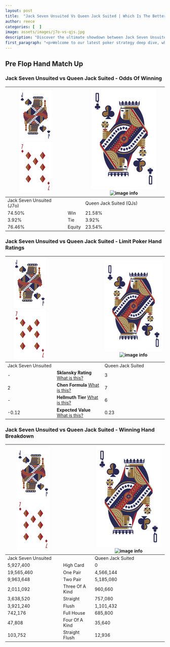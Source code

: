 ```yaml
---
layout: post
title:  "Jack Seven Unsuited Vs Queen Jack Suited | Which Is The Better Hand In Poker? A Complete Guide"
author: reece
categories: [  ]
image: assets/images/j7o-vs-qjs.jpg
description: "Discover the ultimate showdown between Jack Seven Unsuited and Queen Jack Suited in poker! Uncover the odds, strategies, and scenarios where one hand triumphs over the other. Get ready to up your poker game with this thrilling analysis."
first_paragraph: "<p>Welcome to our latest poker strategy deep dive, where we're pitting two distinct hands against each other in a high-stakes showdown: Jack Seven Unsuited vs Queen Jack Suited.</p><p>In the dynamic world of poker, every decision counts, and knowing which hand holds the upper hand is key to your success at the table.</p><p>In this article, we'll dissect these two hands, explore the scenarios where one dominates the other, and equip you with the knowledge to make strategic choices that can tip the odds in your favor.</p><p>Get ready to unravel the intriguing dynamics of these poker hands and elevate your game to new heights.</p>"
---
```




[comment]: # (sp0)

## Pre Flop Hand Match Up

<div class="table hand-ratings" markdown="1"> 



### Jack Seven Unsuited vs Queen Jack Suited - Odds Of Winning


    
| ![image info](assets/images/hand1/J.png) ![image info](assets/images/hand1/7o.png) |  | ![image info](assets/images/hand2/Q.png) ![image info](assets/images/hand2/Js.png) |
| -------- | -------- | -------- |
| Jack Seven Unsuited (J7o) |  | Queen Jack Suited (QJs) |
| 74.50% | Win | 21.58% |
| 3.92% | Tie | 3.92% |
| 76.46% | Equity | 23.54% |




[comment]: # (sp1)



### Jack Seven Unsuited vs Queen Jack Suited - Limit Poker Hand Ratings


    
| ![image info](assets/images/hand1/J.png) ![image info](assets/images/hand1/7o.png) |  | ![image info](assets/images/hand2/Q.png) ![image info](assets/images/hand2/Js.png) |
| -------- | -------- | -------- |
| Jack Seven Unsuited |  | Queen Jack Suited |
| - | **Sklansky Rating** [What is this?](/sklansky-rating-explained) | 3 |
| 2 | **Chen Formula** [What is this?](/chen-formula-explained) | 7 |
| - | **Hellmuth Tier** [What is this?](/Hellmuth-tier-explained) | 6 |
| -0.12 | **Expected Value** [What is this?](/expected-value-explained) | 0.23 |




[comment]: # (sp2)



### Jack Seven Unsuited vs Queen Jack Suited - Winning Hand Breakdown


    
| ![image info](assets/images/hand1/J.png) ![image info](assets/images/hand1/7o.png) |  | ![image info](assets/images/hand2/Q.png) ![image info](assets/images/hand2/Js.png) |
| -------- | -------- | -------- |
| Jack Seven Unsuited |  | Queen Jack Suited |
| 5,927,400 | High Card | 0 |
| 19,565,460 | One Pair | 4,566,144 |
| 9,963,648 | Two Pair | 5,185,080 |
| 2,011,092 | Three Of A Kind | 960,660 |
| 3,638,520 | Straight | 757,080 |
| 3,921,240 | Flush | 1,101,432 |
| 742,176 | Full House | 685,800 |
| 47,808 | Four Of A Kind | 35,640 |
| 103,752 | Straight Flush | 12,936 |




[comment]: # (sp3)



</div>

[comment]: # (sp4)



[comment]: # (sp5)

